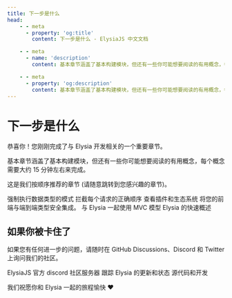 ```yaml
---
title: 下一步是什么
head:
    - - meta
      - property: 'og:title'
        content: 下一步是什么 - ElysiaJS 中文文档

    - - meta
      - name: 'description'
        content: 基本章节涵盖了基本构建模块，但还有一些你可能想要阅读的有用概念，每个概念需要大约 15 分钟左右来完成。这是我们按顺序推荐的章节（请随意跳转到您感兴趣的章节）。

    - - meta
      - property: 'og:description'
        content: 基本章节涵盖了基本构建模块，但还有一些你可能想要阅读的有用概念，每个概念需要大约 15 分钟左右来完成。这是我们按顺序推荐的章节（请随意跳转到您感兴趣的章节）。
---
```


# 下一步是什么
恭喜你！您刚刚完成了与 Elysia 开发相关的一个重要章节。

基本章节涵盖了基本构建模块，但还有一些你可能想要阅读的有用概念，每个概念需要大约 15 分钟左右来完成。

这是我们按顺序推荐的章节 (请随意跳转到您感兴趣的章节)。

<script setup>
    import Card from '../../components/nearl/card.vue'
    import Deck from '../../components/nearl/card-deck.vue'
</script>

<Deck>
    <Card title="验证" href="/validation/overview">
        强制执行数据类型的模式
    </Card>
    <Card title="生命周期" href="/life-cycle/overview">
        拦截每个请求的正确顺序
    </Card>
    <Card title="插件" href="/plugins/overview">
        查看插件和生态系统
    </Card>
    <Card title="Eden" href="/eden/overview">
        将您的前端与端到端类型安全集成。
    </Card>
    <Card title="MVC 模型" href="/patterns/mvc">
        与 Elysia 一起使用 MVC 模型
    </Card>
    <Card title="速查表" href="/integrations/cheat-sheet">
        Elysia 的快速概述
    </Card>
</Deck>

## 如果你被卡住了

如果您有任何进一步的问题，请随时在 GitHub Discussions、Discord 和 Twitter 上询问我们的社区。

<Deck>
    <Card title="Discord" href="https://discord.gg/eaFJ2KDJck">
        ElysiaJS 官方 discord 社区服务器
    </Card>
    <Card title="Twitter" href="https://twitter.com/elysiajs">
        跟踪 Elysia 的更新和状态
    </Card>
    <Card title="GitHub" href="https://github.com/elysiajs">
        源代码和开发
    </Card>
</Deck>

我们祝愿你和 Elysia 一起的旅程愉快 ❤️
